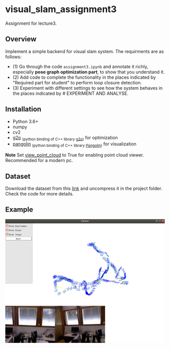# visual_slam_assignment3
Assignment for lecture3.

## Overview
Implement a simple backend for visual slam system. The requirments are as follows:
- (1) Go through the code ``assignment3.ipynb`` and annotate it richly, especially **pose graph optimization part**, to show that you understand it.
- (2) Add code to complete the functionality in the places indicated by "Required part for student" to perform loop closure detection.
- (3) Experiment with different settings to see how the system behaves in the places indicated by # EXPERIMENT AND ANALYSE.

## Installation
* Python 3.6+
* numpy
* cv2
* [g2o](https://github.com/uoip/g2opy) <sub>(python binding of C++ library [g2o](https://github.com/RainerKuemmerle/g2o))</sub> for optimization
* [pangolin](https://github.com/uoip/pangolin) <sub>(python binding of C++ library [Pangolin](http://github.com/stevenlovegrove/Pangolin))</sub> for visualization

**Note** Set [view_point_cloud](https://github.com/jiexiong2016/visual_slam_assignment3/blob/ea9a0e21edecced2780ddb322c9f9bacb50a845e/feature.py#L39) to True for enabling point cloud viewer. Recommended for a modern pc. 

## Dataset
Download the dataset from this [link](https://drive.google.com/file/d/1m97TiFV-EQyWm62IfSwoGxczS7F2-0vD/view?usp=sharing) and uncompress it in the project folder. Check the code for more details.

## Example

<p align="center">
  <img src="screen_shot.png" alt="screen_shot" width="800" />
</p>
